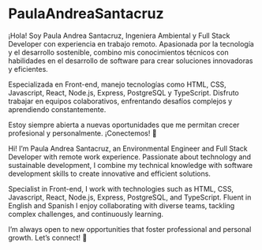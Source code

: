 # PaulaAndreaSantacruz
¡Hola! Soy Paula Andrea Santacruz, Ingeniera Ambiental y Full Stack Developer con experiencia en trabajo remoto. Apasionada por la tecnología y el desarrollo sostenible, combino mis conocimientos técnicos con habilidades en el desarrollo de software para crear soluciones innovadoras y eficientes.

Especializada en Front-end, manejo tecnologías como HTML, CSS, Javascript, React, Node.js, Express, PostgreSQL y TypeScript. Disfruto trabajar en equipos colaborativos, enfrentando desafíos complejos y aprendiendo constantemente.

Estoy siempre abierta a nuevas oportunidades que me permitan crecer profesional y personalmente. ¡Conectemos! 🚀

Hi! I’m Paula Andrea Santacruz, an Environmental Engineer and Full Stack Developer with remote work experience. Passionate about technology and sustainable development, I combine my technical knowledge with software development skills to create innovative and efficient solutions.

Specialist in Front-end, I work with technologies such as HTML, CSS, Javascript, React, Node.js, Express, PostgreSQL, and TypeScript. Fluent in English and Spanish I enjoy collaborating with diverse teams, tackling complex challenges, and continuously learning.

I’m always open to new opportunities that foster professional and personal growth. Let’s connect! 🚀
